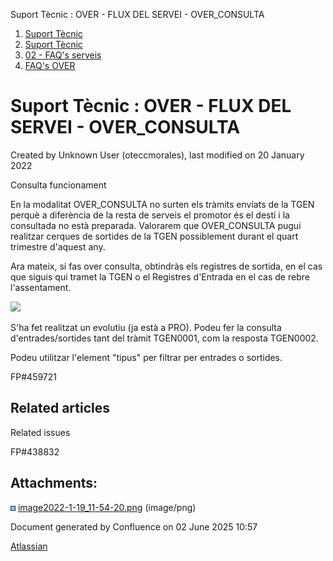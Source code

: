 Suport Tècnic : OVER - FLUX DEL SERVEI - OVER\_CONSULTA  

1.  [Suport Tècnic](index.html)
2.  [Suport Tècnic](13893782.html)
3.  [02 - FAQ's serveis](26313393.html)
4.  [FAQ's OVER](28705589.html)

Suport Tècnic : OVER - FLUX DEL SERVEI - OVER\_CONSULTA
=======================================================

Created by Unknown User (oteccmorales), last modified on 20 January 2022

Consulta funcionament

  

En la modalitat OVER\_CONSULTA no surten els tràmits enviats de la TGEN perquè a diferència de la resta de serveis el promotor és el destí i la consultada no està preparada. Valorarem que OVER\_CONSULTA pugui realitzar cerques de sortides de la TGEN possiblement durant el quart trimestre d'aquest any.

Ara mateix, si fas over consulta, obtindràs els registres de sortida, en el cas que siguis qui tramet la TGEN o el Registres d'Entrada en el cas de rebre l'assentament.

  

![](attachments/64979551/64979553.png)

S'ha fet realitzat un evolutiu (ja està a PRO). Podeu fer la consulta d'entrades/sortides tant del tràmit TGEN0001, com la resposta TGEN0002.

Podeu utilitzar l'element "tipus" per filtrar per entrades o sortides.

FP#459721 

Related articles
----------------

  

Related issues

FP#438832

Attachments:
------------

![](images/icons/bullet_blue.gif) [image2022-1-19\_11-54-20.png](attachments/64979551/64979553.png) (image/png)  

Document generated by Confluence on 02 June 2025 10:57

[Atlassian](http://www.atlassian.com/)